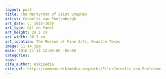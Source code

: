 ```yaml
---
layout: post
title: The Martyrdom of Saint Stephen
artist: Cornelis van Poelenburgh
art_date: c. 1615–1630
art_type: Oil on Panel
art_height: 24.1 cm
art_width: 28.3 cm
art_location: The Museum of Fine Arts, Houston Texas
image: 11-14.jpg
date: 2016-11-14 12:00:00 -05:00
categories:
tags:
cite_author: Wikipedia
cite_url: http://commons.wikimedia.org/wiki/File:Cornelis_van_Poelenburgh_-_The_Martyrdom_of_Saint_Stephen_-_Google_Art_Project.jpg
---
```

